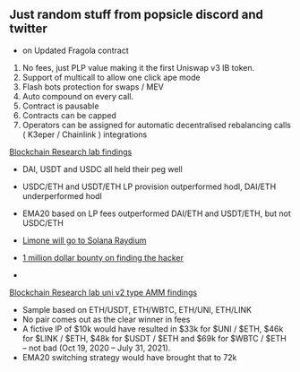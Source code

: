 ## Just random stuff from popsicle discord and twitter

* on Updated Fragola contract
1. No fees, just PLP value making it the first Uniswap v3 IB token. 
2. Support of multicall to allow one click ape mode
3. Flash bots protection for swaps / MEV
4. Auto compound on every call.
5. Contract is pausable 
6. Contracts can be capped 
7. Operators can be assigned for automatic decentralised rebalancing calls ( K3eper / Chainlink ) integrations

[Blockchain Research lab findings](https://twitter.com/danielesesta/status/1424732368670273541?s=20)
- DAI, USDT and USDC all held their peg well
- USDC/ETH and USDT/ETH LP provision outperformed hodl, DAI/ETH underperformed hodl
- EMA20 based on LP fees outperformed DAI/ETH and USDT/ETH, but not USDC/ETH

- [Limone will go to Solana Raydium](https://twitter.com/danielesesta/status/1424995843564838912?s=20)
- [1 million dollar bounty on finding the hacker](https://twitter.com/danielesesta/status/1425380886401454082?s=20)
- 

[Blockchain Research lab uni v2 type AMM findings](https://twitter.com/danielesesta/status/1427666956887502849?s=20)
- Sample based on ETH/USDT, ETH/WBTC, ETH/UNI, ETH/LINK
- No pair comes out as the clear winner in fees
- A fictive lP of $10k would have resulted in $33k for $UNI / $ETH, $46k for $LINK / $ETH, $48k for $USDT / $ETH and $69k for $WBTC / $ETH – not bad (Oct 19, 2020 – July 31, 2021).
- EMA20 switching strategy would have brought that to 72k
